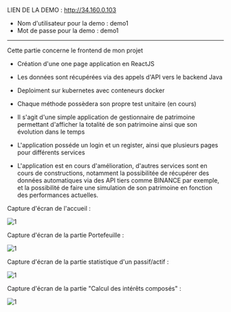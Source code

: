 LIEN DE LA DEMO : http://34.160.0.103
- Nom d'utilisateur pour la demo : demo1
- Mot de passe pour la demo : demo1

_________________________________________________________________________________________________________________________________________________________________________

Cette partie concerne le frontend de mon projet

- Création d'une one page application en ReactJS
- Les données sont récupérées via des appels d'API vers le backend Java
- Deploiment sur kubernetes avec conteneurs docker
- Chaque méthode possèdera son propre test unitaire (en cours)

- Il s'agit d'une simple application de gestionnaire de patrimoine permettant d'afficher la totalité de son patrimoine ainsi que son évolution dans le temps
- L'application posséde un login et un register, ainsi que plusieurs pages pour différents services
- L'application est en cours d'amélioration, d'autres services sont en cours de constructions, notamment la possibilitée de récupérer des données automatiques via des API tiers comme BINANCE par exemple, et la possibilité de faire une simulation de son patrimoine en fonction des performances actuelles.

Capture d'écran de l'accueil :

![1](https://user-images.githubusercontent.com/107629615/181916510-1f8bd5c5-24a3-42d7-b3a3-c4ee2059c58a.PNG)

Capture d'écran de la partie Portefeuille :

![1](https://user-images.githubusercontent.com/107629615/181916823-d98efe9b-5690-4a54-bb05-625b07ff2676.PNG)


Capture d'écran de la partie statistique d'un passif/actif :

![1](https://user-images.githubusercontent.com/107629615/181916579-a3d4ec40-7c1f-4f53-abc8-c77e45a3f906.PNG)

Capture d'écran de la partie "Calcul des intérêts composés" : 

![1](https://user-images.githubusercontent.com/107629615/185099266-90a9b438-f53f-4207-a55d-d0736340e109.PNG)




